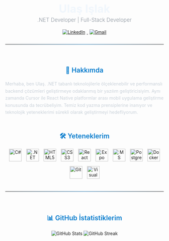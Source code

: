 <div align="center">
  <h1 class="header-title">Ulaş Işlak</h1>
  <p class="header-subtitle">.NET Developer | Full-Stack Developer</p>

  <div class="social-links">
    <a href="https://www.linkedin.com/in/ulasislak/" target="_blank">
      <img src="https://img.shields.io/badge/LinkedIn-0A66C2?style=for-the-badge&logo=linkedin&logoColor=white" alt="LinkedIn"/>
    </a>
    <a href="mailto:ulasislak06@gmail.com">
      <img src="https://img.shields.io/badge/Gmail-EA4335?style=for-the-badge&logo=gmail&logoColor=white" alt="Gmail"/>
    </a>
    </div>
</div>

<hr>

<div class="section">
  <h2 class="section-title">📄 Hakkımda</h2>
  <p class="about-text">
    Merhaba, ben Ulaş. .NET tabanlı teknolojilerle ölçeklenebilir ve performanslı backend çözümleri geliştirmeye odaklanmış bir yazılım geliştiricisiyim. Aynı zamanda Cursor ile React Native platformlar arası mobil uygulama geliştirme konusunda da tecrübeliyim. Temiz kod yazma prensiplerine inanıyor ve teknolojik yeteneklerimi sürekli olarak geliştirmeyi hedefliyorum.
  </p>
</div>

<div class="section">
  <h2 class="section-title">🛠️ Yeteneklerim</h2>
  <div class="tech-grid">
    <img src="https://skillicons.dev/icons?i=cs" alt="C#" title="C#"/>
    <img src="https://skillicons.dev/icons?i=dotnet" alt=".NET" title=".NET"/>
    <img src="https://skillicons.dev/icons?i=html" alt="HTML5" title="HTML5"/>
    <img src="https://skillicons.dev/icons?i=css" alt="CSS3" title="CSS3"/>
    <img src="https://skillicons.dev/icons?i=react" alt="React Native" title="React Native"/>
    <img src="https://skillicons.dev/icons?i=expo" alt="Expo" title="Expo"/>
    <img src="https://skillicons.dev/icons?i=mssql" alt="MS SQL Server" title="MS SQL Server"/>
    <img src="https://skillicons.dev/icons?i=postgresql" alt="PostgreSQL" title="PostgreSQL"/>
    <img src="https://skillicons.dev/icons?i=docker" alt="Docker" title="Docker"/>
    <img src="https://skillicons.dev/icons?i=git" alt="Git" title="Git"/>
    <img src="https://skillicons.dev/icons?i=visualstudio" alt="Visual Studio" title="Visual Studio"/>
  </div>
</div>

<hr>

<div class="section">
  <h2 class="section-title">📊 GitHub İstatistiklerim</h2>
  <p align="center">
    <img class="stats-card" src="https://github-readme-stats.vercel.app/api?username=ulasislak&show_icons=true&theme=transparent&hide_border=true&title_color=007acc&icon_color=007acc&text_color=d3d3d3&bg_color=0d1117" alt="GitHub Stats"/>
    <img class="stats-card" src="https://github-readme-streak-stats.herokuapp.com/?user=ulasislak&theme=transparent&hide_border=true&fire=007acc&ring=007acc&currStreakNum=d3d3d3&sideNums=d3d3d3&sideLabels=d3d3d3&currStreakLabel=d3d3d3&background=0d1117" alt="GitHub Streak"/>
  </p>
</div>

<style>
  /* Genel Stiller */
  .section {
    padding: 10px 0;
    text-align: center;
  }
  .section-title {
    color: #007acc; /* Ana renk olarak profesyonel bir mavi tonu */
    font-size: 1.5em;
    margin-bottom: 20px;
    font-weight: 600;
  }
  hr {
    border: 0;
    height: 1px;
    background-image: linear-gradient(to right, rgba(0, 0, 0, 0), rgba(0, 122, 204, 0.75), rgba(0, 0, 0, 0));
    margin: 30px 0;
  }

  /* Başlık Bölümü */
  .header-title {
    font-size: 2.5em;
    color: #f0f6fc;
    margin-bottom: 5px;
  }
  .header-subtitle {
    font-size: 1.2em;
    color: #8b949e;
    font-weight: 300;
    margin-top: 0;
    margin-bottom: 20px;
  }
  .social-links img {
    transition: transform 0.2s ease-in-out;
    margin: 0 5px;
  }
  .social-links img:hover {
    transform: translateY(-3px); /* Daha sade bir animasyon */
  }

  /* Hakkımda Bölümü */
  .about-text {
    max-width: 800px;
    margin: 0 auto;
    font-size: 1em;
    line-height: 1.6;
    color: #c9d1d9;
    text-align: left;
  }

  /* Yetenekler Bölümü */
  .tech-grid {
    display: flex;
    flex-wrap: wrap;
    justify-content: center;
    gap: 15px;
    max-width: 600px;
    margin: 0 auto;
  }
  .tech-grid img {
    height: 40px;
    transition: transform 0.2s ease-in-out;
  }
  .tech-grid img:hover {
    transform: scale(1.15); /* Daha sade bir büyüme efekti */
  }
  
  /* İstatistik Kartları */
  .stats-card {
    transition: transform 0.2s ease-in-out;
  }
  .stats-card:hover {
    transform: translateY(-5px);
  }
</style>

